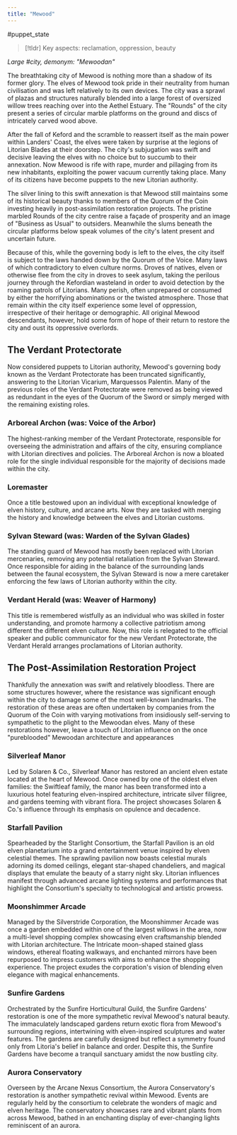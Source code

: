 ```yaml
---
title: "Mewood"
---
```


#puppet_state
> [!tldr] Key aspects: reclamation, oppression, beauty

*Large #city, demonym: "Mewoodan"*

The breathtaking city of Mewood is nothing more than a shadow of its former glory. The elves of Mewood took pride in their neutrality from human civilisation and was left relatively to its own devices. The city was a sprawl of plazas and structures naturally blended into a large forest of oversized willow trees reaching over into the Aethel Estuary. The "Rounds" of the city present a series of circular marble platforms on the ground and discs of intricately carved wood above.

After the fall of Keford and the scramble to reassert itself as the main power within Landers' Coast, the elves were taken by surprise at the legions of Litorian Blades at their doorstep. The city's subjugation was swift and decisive leaving the elves with no choice but to succumb to their annexation. Now Mewood is rife with rape, murder and pillaging from its new inhabitants, exploiting the power vacuum currently taking place. Many of its citizens have become puppets to the new Litorian authority.

The silver lining to this swift annexation is that Mewood still maintains some of its historical beauty thanks to members of the Quorum of the Coin investing heavily in post-assimilation restoration projects. The pristine marbled Rounds of the city centre raise a façade of prosperity and an image of "Business as Usual" to outsiders. Meanwhile the slums beneath the circular platforms below speak volumes of the city's latent present and uncertain future.

Because of this, while the governing body is left to the elves, the city itself is subject to the laws handed down by the Quorum of the Voice. Many laws of which contradictory to elven culture norms. Droves of natives, elven or otherwise flee from the city in droves to seek asylum, taking the perilous journey through the Kefordian wasteland in order to avoid detection by the roaming patrols of Litorians. Many perish, often unprepared or consumed by either the horrifying abominations or the twisted atmosphere. Those that remain within the city itself experience some level of oppression, irrespective of their heritage or demographic. All original Mewood descendants, however, hold some form of hope of their return to restore the city and oust its oppressive overlords.

## The Verdant Protectorate

Now considered puppets to Litorian authority, Mewood's governing body known as the Verdant Protectorate has been truncated significantly, answering to the Litorian Vicarium, Marquessos Palentin. Many of the previous roles of the Verdant Protectorate were removed as being viewed as redundant in the eyes of the Quorum of the Sword or simply merged with the remaining existing roles.

### Arboreal Archon (was: Voice of the Arbor)
The highest-ranking member of the Verdant Protectorate, responsible for overseeing the administration and affairs of the city, ensuring compliance with Litorian directives and policies. The Arboreal Archon is now a bloated role for the single individual responsible for the majority of decisions made within the city.

### Loremaster
Once a title bestowed upon an individual with exceptional knowledge of elven history, culture, and arcane arts. Now they are tasked with merging the history and knowledge between the elves and Litorian customs.

### Sylvan Steward (was: Warden of the Sylvan Glades)
The standing guard of Mewood has mostly been replaced with Litorian mercenaries, removing any potential retaliation from the Sylvan Steward. Once responsible for aiding in the balance of the surrounding lands between the faunal ecosystem, the Sylvan Steward is now a mere caretaker enforcing the few laws of Litorian authority within the city.

### Verdant Herald (was: Weaver of Harmony)
This title is remembered wistfully as an individual who was skilled in foster understanding, and promote harmony a collective patriotism among different the different elven culture. Now, this role is relegated to the official speaker and public communicator for the new Verdant Protectorate, the Verdant Herald arranges proclamations of Litorian authority.

## The Post-Assimilation Restoration Project

Thankfully the annexation was swift and relatively bloodless. There are some structures however, where the resistance was significant enough within the city to damage some of the most well-known landmarks. The restoration of these areas are often undertaken by companies from the Quorum of the Coin with varying motivations from insidiously self-serving to sympathetic to the plight to the Mewoodan elves. Many of these restorations however, leave a touch of Litorian influence on the once "pureblooded" Mewoodan architecture and appearances

### Silverleaf Manor
Led by Solaren & Co., Silverleaf Manor has restored an ancient elven estate located at the heart of Mewood. Once owned by one of the oldest elven families: the Swiftleaf family, the manor has been transformed into a luxurious hotel featuring elven-inspired architecture, intricate silver filigree, and gardens teeming with vibrant flora. The project showcases Solaren & Co.'s influence through its emphasis on opulence and decadence.

### Starfall Pavilion
Spearheaded by the Starlight Consortium, the Starfall Pavilion is an old elven planetarium into a grand entertainment venue inspired by elven celestial themes. The sprawling pavilion now boasts celestial murals adorning its domed ceilings, elegant star-shaped chandeliers, and magical displays that emulate the beauty of a starry night sky. Litorian influences manifest through advanced arcane lighting systems and performances that highlight the Consortium's specialty to technological and artistic prowess.

### Moonshimmer Arcade
Managed by the Silverstride Corporation, the Moonshimmer Arcade was once a garden embedded within one of the largest willows in the area, now a multi-level shopping complex showcasing elven craftsmanship blended with Litorian architecture. The Intricate moon-shaped stained glass windows, ethereal floating walkways, and enchanted mirrors have been repurposed to impress customers with aims to enhance the shopping experience. The project exudes the corporation's vision of blending elven elegance with magical enhancements.

### Sunfire Gardens
Orchestrated by the Sunfire Horticultural Guild, the Sunfire Gardens' restoration is one of the more sympathetic revival Mewood's natural beauty. The immaculately landscaped gardens return exotic flora from Mewood's surrounding regions, intertwining with elven-inspired sculptures and water features. The gardens are carefully designed but reflect a symmetry found only from Litoria's belief in balance and order. Despite this, the Sunfire Gardens have become a tranquil sanctuary amidst the now bustling city.

### Aurora Conservatory
Overseen by the Arcane Nexus Consortium, the Aurora Conservatory's restoration is another sympathetic revival within Mewood. Events are regularly held by the consortium to celebrate the wonders of magic and elven heritage. The conservatory showcases rare and vibrant plants from across Mewood, bathed in an enchanting display of ever-changing lights reminiscent of an aurora.